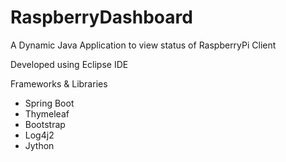 # RaspberryDashboard
A Dynamic Java Application to view status of RaspberryPi Client

Developed using Eclipse IDE

Frameworks & Libraries

- Spring Boot
- Thymeleaf
- Bootstrap
- Log4j2
- Jython
